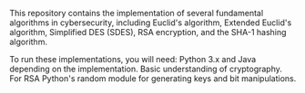 This repository contains the implementation of several fundamental algorithms in cybersecurity, including 
Euclid's algorithm, 
Extended Euclid's algorithm, 
Simplified DES (SDES), 
RSA encryption, and 
the SHA-1 hashing algorithm. 

To run these implementations, you will need:
Python 3.x and Java depending on the implementation.
Basic understanding of cryptography.
For RSA Python's random module for generating keys and bit manipulations.


